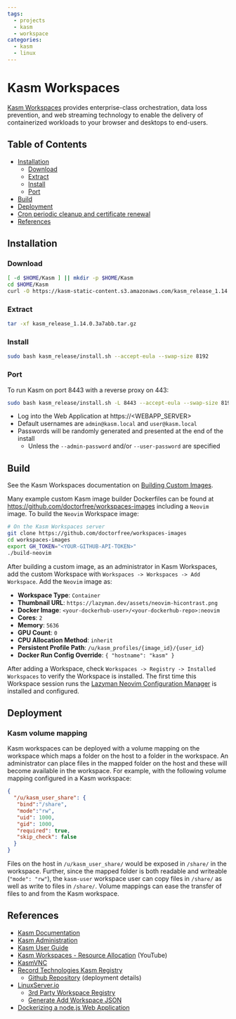 ```yaml
---
tags:
  - projects
  - kasm
  - workspace
categories:
  - kasm
  - linux
---
```


# Kasm Workspaces

[Kasm Workspaces](https://kasmweb.com) provides enterprise-class orchestration, data loss prevention, and web streaming technology to enable the delivery of containerized workloads to your browser and desktops to end-users.

## Table of Contents

- [Installation](#installation)
  - [Download](#download)
  - [Extract](#extract)
  - [Install](#install)
  - [Port](#port)
- [Build](#build)
- [Deployment](#deployment)
- [Cron periodic cleanup and certificate renewal](cron/README.md)
- [References](#references)

## Installation

### Download

```bash
[ -d $HOME/Kasm ] || mkdir -p $HOME/Kasm
cd $HOME/Kasm
curl -O https://kasm-static-content.s3.amazonaws.com/kasm_release_1.14.0.3a7abb.tar.gz
```

### Extract

```bash
tar -xf kasm_release_1.14.0.3a7abb.tar.gz
```

### Install

```bash
sudo bash kasm_release/install.sh --accept-eula --swap-size 8192
```

### Port

To run Kasm on port 8443 with a reverse proxy on 443:

```bash
sudo bash kasm_release/install.sh -L 8443 --accept-eula --swap-size 8192
```

- Log into the Web Application at https://<WEBAPP_SERVER>
- Default usernames are `admin@kasm.local` and `user@kasm.local`
- Passwords will be randomly generated and presented at the end of the install
  - Unless the `--admin-password` and/or `--user-password` are specified

## Build

See the Kasm Workspaces documentation on [Building Custom Images](https://kasmweb.com/docs/latest/how_to/building_images.html#).

Many example custom Kasm image builder Dockerfiles can be found at https://github.com/doctorfree/workspaces-images including a `Neovim` image. To build the `Neovim` Workspace image:

```bash
# On the Kasm Workspaces server
git clone https://github.com/doctorfree/workspaces-images
cd workspaces-images
export GH_TOKEN="<YOUR-GITHUB-API-TOKEN>"
./build-neovim
```

After building a custom image, as an administrator in Kasm Workspaces, add the custom Workspace with `Workspaces -> Workspaces -> Add Workspace`. Add the `Neovim` image as:

- **Workspace Type**: `Container`
- **Thumbnail URL**: `https://lazyman.dev/assets/neovim-hicontrast.png`
- **Docker Image**: `<your-dockerhub-user>/<your-dockerhub-repo>:neovim`
- **Cores**: `2`
- **Memory**: `5636`
- **GPU Count**: `0`
- **CPU Allocation Method**: `inherit`
- **Persistent Profile Path**: `/u/kasm_profiles/{image_id}/{user_id}`
- **Docker Run Config Override**: `{ "hostname": "kasm" }`

After adding a Workspace, check `Workspaces -> Registry -> Installed Workspaces` to verify the Workspace is installed. The first time this Workspace session runs the [Lazyman Neovim Configuration Manager](https://github.com/doctorfree/nvim-lazyman) is installed and configured.

## Deployment

### Kasm volume mapping

Kasm workspaces can be deployed with a volume mapping on the workspace which maps a folder on the host to a folder in the workspace. An administrator can place files in the mapped folder on the host and these will become available in the workspace. For example, with the following volume mapping configured in a Kasm workspace:

```json
{
  "/u/kasm_user_share": {
   "bind":"/share",
   "mode":"rw",
   "uid": 1000,
   "gid": 1000,
   "required": true,
   "skip_check": false
  }
}
```

Files on the host in `/u/kasm_user_share/` would be exposed in `/share/` in the workspace. Further, since the mapped folder is both readable and writeable (`"mode": "rw"`), the `kasm-user` workspace user can copy files in `/share/` as well as write to files in `/share/`. Volume mappings can ease the transfer of files to and from the Kasm workspace.

## References

- [Kasm Documentation](https://www.kasmweb.com/docs/latest/index.html)
- [Kasm Administration](https://www.kasmweb.com/docs/latest/admin_guide.html)
- [Kasm User Guide](https://www.kasmweb.com/docs/latest/user_guide.html)
- [Kasm Workspaces - Resource Allocation](https://youtu.be/lv85XZ8EdjY?si=xcSfB-EWtu-2tIHQ) (YouTube)
- [KasmVNC](https://www.kasmweb.com/kasmvnc)
- [Record Technologies Kasm Registry](https://doctorfree.github.io/kasm-registry/)
  - [Github Repository](https://github.com/doctorfree/kasm-registry) (deployment details)
- [LinuxServer.io](https://www.linuxserver.io)
  - [3rd Party Workspace Registry](https://kasmregistry.linuxserver.io)
  - [Generate Add Workspace JSON](https://kasmregistry.linuxserver.io/1.0/new)
- [Dockerizing a node.js Web Application](https://semaphoreci.com/community/tutorials/dockerizing-a-node-js-web-application)
